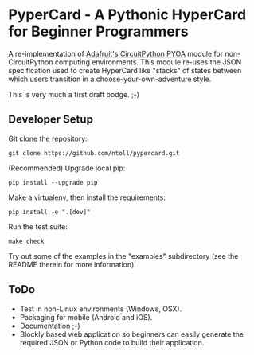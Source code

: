 # PyperCard - A Pythonic HyperCard for Beginner Programmers

A re-implementation of
[Adafruit's CircuitPython PYOA](https://github.com/adafruit/Adafruit_CircuitPython_PYOA)
module for non-CircuitPython computing environments. This module re-uses the
JSON specification used to create HyperCard like "stacks" of states between
which users transition in a choose-your-own-adventure style.

This is very much a first draft bodge. ;-)

## Developer Setup

Git clone the repository:

```
git clone https://github.com/ntoll/pypercard.git
```

(Recommended) Upgrade local pip:

```
pip install --upgrade pip
```

Make a virtualenv, then install the requirements:

```
pip install -e ".[dev]"
```

Run the test suite:

```
make check
```

Try out some of the examples in the "examples" subdirectory (see the README
therein for more information).

## ToDo

* Test in non-Linux environments (Windows, OSX).
* Packaging for mobile (Android and iOS).
* Documentation ;-)
* Blockly based web application so beginners can easily generate the required
  JSON or Python code to build their application.
